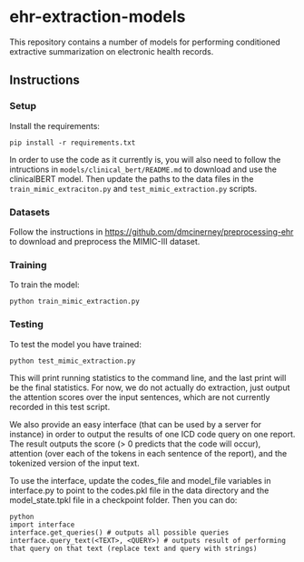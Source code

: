 # ehr-extraction-models
This repository contains a number of models for performing conditioned extractive summarization on electronic health records.

## Instructions

### Setup

Install the requirements:

    pip install -r requirements.txt

In order to use the code as it currently is, you will also need to follow the intructions in `models/clinical_bert/README.md` to download and use the clinicalBERT model.  Then update the paths to the data files in the `train_mimic_extraciton.py` and `test_mimic_extraction.py` scripts.

### Datasets

Follow the instructions in https://github.com/dmcinerney/preprocessing-ehr to download and preprocess the MIMIC-III dataset.

### Training

To train the model:

    python train_mimic_extraction.py

### Testing

To test the model you have trained:

    python test_mimic_extraction.py

This will print running statistics to the command line, and the last print will be the final statistics.  For now, we do not actually do extraction, just output the attention scores over the input sentences, which are not currently recorded in this test script.

We also provide an easy interface (that can be used by a server for instance) in order to output the results of one ICD code query on one report.  The result outputs the score (> 0 predicts that the code will occur), attention (over each of the tokens in each sentence of the report), and the tokenized version of the input text.

To use the interface, update the codes_file and model_file variables in interface.py to point to the codes.pkl file in the data directory and the model_state.tpkl file in a checkpoint folder.  Then you can do:

    python
    import interface
    interface.get_queries() # outputs all possible queries
    interface.query_text(<TEXT>, <QUERY>) # outputs result of performing that query on that text (replace text and query with strings)
